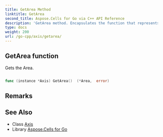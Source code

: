 ```yaml
---
title: GetArea Method 
linktitle: GetArea
second_title: Aspose.Cells for Go via C++ API Reference
description: 'GetArea method. Encapsulates the function that represents getarea in Go.'
type: docs
weight: 200
url: /go-cpp/axis/getarea/
---
```


## GetArea function

Gets the Area.

```go

func (instance *Axis) GetArea()  (*Area,  error) 

```

## Remarks


## See Also

* Class [Axis](../)
* Library [Aspose.Cells for Go](../../)
